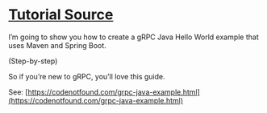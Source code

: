 # [Tutorial Source](https://codenotfound.com/grpc-java-example.html)

I’m going to show you how to create a gRPC Java Hello World example that uses Maven and Spring Boot.

(Step-by-step)

So if you’re new to gRPC, you’ll love this guide.

See: [https://codenotfound.com/grpc-java-example.html](https://codenotfound.com/grpc-java-example.html)
